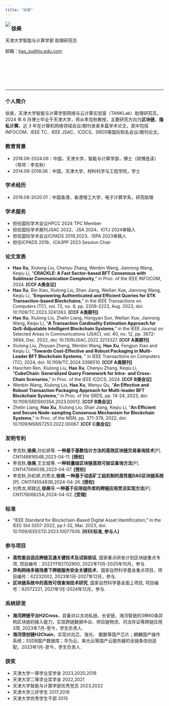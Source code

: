 ```yaml
---
title: "徐昊"
---
```


<img align="left" src="https://github.com/user-attachments/assets/87ea0384-254d-43b9-b2a4-a71e80e6e472"/>

### **徐昊**

天津大学智能与计算学部 助理研究员

邮箱：hao_xu@tju.edu.com

<br>
<br>
<br>
<br>
<br>

---

### **个人简介**
徐昊，天津大学智能与计算学部网络与云计算实验室（TANKLab）助理研究员，2024 年 6 月博士毕业于天津大学，师从李克秋教授，主要研究方向为**区块链**，**隐私计算**。近 3 年在计算机网络领域会议/期刊发表多篇学术论文，其中包括 INFOCOM、IEEE TC、IEEE JSAC、ICDCS、SRDS等国际知名会议/期刊论文。

### **教育背景**
*	2018.09-2024.06：中国，天津大学，智能与计算学部，博士（硕博连读）（导师：李克秋）
*	2014.09-2018.06：中国，天津大学，材料科学与工程学院，学士

### **学术经历**
*	2019.08-2020.01：中国香港，香港理工大学，电子计算学系，研究助理
  
### **学术服务**
*	担任国际学术会议HPCC 2024 TPC Member
*	担任国际学术期刊JSAC 2022、JSA 2024、IOTJ 2024审稿人
*	担任国际学术会议ICPADS 2019,2023、ISPA 2023审稿人
*	担任ICPADS 2019、ICA3PP 2023 Session Chair

### **论文发表**
*	**Hao Xu**, Xiulong Liu, Chenyu Zhang, Wenbin Wang, Jianrong Wang, Keqiu Li, “**CRACKLE: A Fast Sector-based BFT Consensus with Sublinear Communication Complexity**,” in Proc. of the IEEE INFOCOM, 2024. **[CCF A类会议]**
*	**Hao Xu**, Bin Xiao, Xiulong Liu, Shan Jiang, Weilian Xue, Jianrong Wang, Keqiu Li, “**Empowering Authenticated and Efficient Queries for STK Transaction-based Blockchains**,” in the IEEE Transactions on Computers (TC), vol. 72, no. 8, pp. 2209-2223, Aug. 2023, doi: 10.1109/TC.2023.3241263. **[CCF A类期刊]**
*	**Hao Xu**, Xiulong Liu, Zhelin Liang, Hongyan Sun, Weilian Xue, Jianrong Wang, Keqiu Li, “**A Transaction Cardinality Estimation Approach for QoS-Adjustable Intelligent Blockchain Systems**,” in the IEEE Journal on Selected Areas in Communications (JSAC), vol. 40, no. 12, pp. 3672-3684, Dec. 2022, doi: 10.1109/JSAC.2022.3213327. **[CCF A类期刊]**
*	Xiulong Liu, Zhiyuan Zheng, Wenbin Wang, **Hao Xu**, Fengjun Xiao and Keqiu Li, “**Towards Cost-Effective and Robust Packaging in Multi-Leader BFT Blockchain Systems**, ” in IEEE Transactions on Computers  (TC), 2024, doi: 10.1109/TC.2024.3398510. **[CCF A类期刊]**
*	Haochen Ren, Xiulong Liu, **Hao Xu**, Chenyu Zhang, Keqiu Li, “**CubeChain: Generalized Query Framework for Intra- and Cross-Chain Scenarios**,” in Proc. of the IEEE ICDCS, 2024. **[CCF B类会议]**
*	Wenbin Wang, Xiulong Liu, **Hao Xu**, Wenyu Qu, “**An Effective and Robust Transaction Packaging Approach for Multi-leader BFT Blockchain Systems**,” in Proc. of the SRDS, pp. 14-24, 2023, doi: 10.1109/SRDS60354.2023.00012. **[CCF B类会议]**
*	Zhelin Liang, **Hao Xu**, Xiulong Liu, Shan Jiang, Keqiu Li, “**An Efficient and Secure Node-sampling Consensus Mechanism for Blockchain Systems**,” in Proc. of the MSN, pp. 371-378, 2022, doi: 10.1109/MSN57253.2022.00067. **[CCF C类会议]**

### **发明专利**
*	李克秋,**徐昊**,孙虹妍等. **一种基于基数估计方法的高效区块链交易查询技术**[P]. CN114881654B,2023-04-11. **[授权]**
*	李克秋,**徐昊**,王文斌等. **一种轻量级区块链高效可验证查询方法**[P]. CN114756603B,2023-04-07. **[授权]**
*	李克秋,孙虹妍,刘秀龙,**徐昊**.**一种基于动态矿工组机制的高性能DAG区块链系统**[P]. CN117455483B,2024-04-26. **[授权]**
*	刘秀龙,郑致远,**徐昊**等.**一种基于应用组件库的跨链应用灵活实现方法**[P]. CN117806625A,2024-04-02. **[受理]**

### **标准**
*	“IEEE Standard for Blockchain-Based Digital Asset Identification,” in the IEEE Std 3207-2022, pp.1-32, Mar. 2023, doi: 10.1109/IEEESTD.2023.10077508. **[IEEE标准, 参与人]**

### **参与项目**
*	**高性能自适应跨链互通关键技术及试验验证**, 国家重点研发计划区块链重点专项, 项目编号：2022YFB2702900, 2022年11月-2025年10月，参与.
*	**异构网络多链场景下跨链服务安全关键技术**，国家自然科学基金重点项目，项目编号：62232002, 2023年1月-2027年12月，参与.
*	**区块链系统中的高效可信查询技术研究**, 国家自然科学基金面上项目, 项目编号：62072221, 2021年1月-2024年12月，参与.

### **系统研发**
*	**海河跨链平台H2Cross**，具备对以太坊私链、长安链、海河智链的3种60条异构区块链的接入能力，实现跨链数据中台、供应链物流、司法存证等跨链应用3项, 2023年7月-至今，学生负责人.
*	**海河信创链H2Chain**，实现对兆芯、海光、 鲲鹏等国产芯片；麒麟国产操作系统；SSDB国产数据库；华为云、紫光云等国产云服务器的全链条信创适配，2023年1月-至今，学生负责人.

### **获奖**
*	天津大学一等学业奖学金                                          2023,2020,2018 
*	天津大学二等学业奖学金                                               2022,2021
*	天津大学智能与计算学部优秀党员                                       2023,2022
*	天津大学三好学生                                                     2017,2016
*	天津大学优秀学生干部                                                      2015
